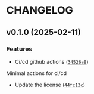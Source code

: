 # CHANGELOG


## v0.1.0 (2025-02-11)

### Features

- Ci/cd github actions
  ([`34526a8`](https://github.com/nasgware/ansible-toolbox/commit/34526a88d5215a6dac5fe886591d85f7291decab))

Minimal actions for ci/cd

- Update the license
  ([`44fc13c`](https://github.com/nasgware/ansible-toolbox/commit/44fc13c87add4e056cdc43a8ecaaa5e2e2bc606e))
